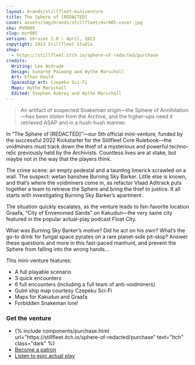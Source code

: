 ```yaml
---
layout: brands/stillfleet-miniventure
title: The Sphere of [REDACTED]
cover: assets/img/brands/stillfleet/mvr005-cover.jpg
sku: MVR005
slug: mvr005
version: Version 1.0 ☉ April, 2023
copyright: 2023 Stillfleet Studio
shop:
  - https://stillfleet.itch.io/sphere-of-redacted/purchase
credits:
  Writing: Leo Andrade
  Design: Sunaree Paiwong and Wythe Marschall 
  Art: Ethan Gould
  Spaceship art: Czepeku Sci-Fi
  Maps: Wythe Marschall 
  Edited: Stephen Aubrey and Wythe Marschall
---
```


> An artifact of suspected Snakeman origin—the Sphere of Annihilation—has been stolen from the Archive, and the higher-ups need it retrieved ASAP and in a hush-hush manner.

In “The Sphere of [REDACTED]”—our 5th official mini-venture, funded by the successful 2022 Kickstarter for the Stillfleet Core Rulebook—the voidminers must track down the thief of a mysterious and powerful techno-relic previously held by the Archivists. Countless lives are at stake, but maybe not in the way that the players think.

The crime scene: an empty pedestal and a taunting limerick scrawled on a wall. The suspect: wetan banshee Burning Sky Barker. Little else is known, and that’s where the voidminers come in, as refactor Vlaad Aditrack puts together a team to retrieve the Sphere and bring the thief to justice. It all starts with investigating Burning Sky Barker’s apartment.

The situation quickly escalates, as the venture leads to fan-favorite location Graafa, “City of Envenomed Sands” on Kakudun—the very same city featured in the popular actual-play podcast Float City.

What was Burning Sky Barker’s motive? Did he act on his own? What’s the go-to drink for fungal space pyrates on a rare planet-side pit-stop? Answer these questions and more in this fast-paced manhunt, and prevent the Sphere from falling into the wrong hands…

This mini-venture features:

- A full playable scenario
- 3 quick encounters
- 6 full encounters (including a full team of anti-voidminers)
- Gulm ship map courtesy Czepeku Sci-Fi
- Maps for Kakudun and Graafa
- Forbidden Snakeman lore!


### Get the venture

<ul class="rowlist">
  <li>
    {% include components/purchase.html url="https://stillfleet.itch.io/sphere-of-redacted/purchase" text="Itch" class="dark" %}
  </li>
  <li>
    <a href="https://www.patreon.com/stillfleet?fan_landing=true" class="external patreon dark">Become a patron</a>
  </li>
  <li>
    <a href="https://funcity.ventures/category/float-city/" class="external floatcity dark">Listen to epic actual play</a>
  </li>
</ul>